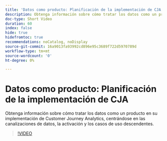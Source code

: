```yaml
---
title: 'Datos como producto: Planificación de la implementación de CJA'
description: Obtenga información sobre cómo tratar los datos como un producto en su implementación de Customer Journey Analytics, centrándose en las canalizaciones de datos, la activación y los casos de uso descendentes.
doc-type: Short Video
duration: 60
index: false
hide: true
hidefromtoc: true
recommendations: noCatalog, noDisplay
source-git-commit: 16a9013fa93992cd896e95c3689f722d5970789d
workflow-type: tm+mt
source-wordcount: '0'
ht-degree: 0%

---
```



# Datos como producto: Planificación de la implementación de CJA

Obtenga información sobre cómo tratar los datos como un producto en su implementación de Customer Journey Analytics, centrándose en las canalizaciones de datos, la activación y los casos de uso descendentes.

<!-- 62_S113_3442460_59_data-as-a-product-planning-your-cja-implementation -->
>[!VIDEO](https://video.tv.adobe.com/v/3458332/?learn=on&enablevpops=true)
